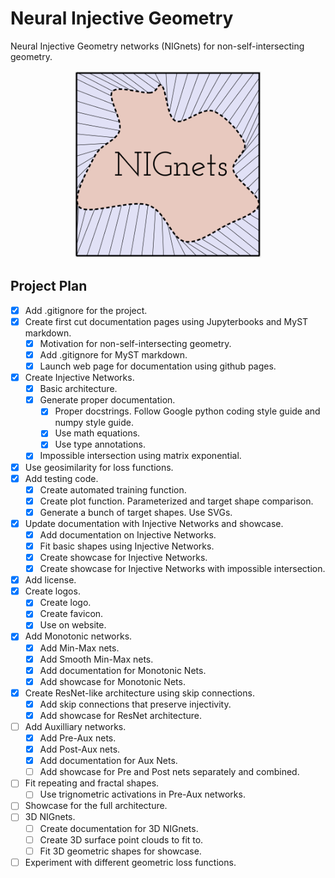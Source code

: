 # Neural Injective Geometry
Neural Injective Geometry networks (NIGnets) for non-self-intersecting geometry.

<div align="center">
    <img alt="NIGnets Logo with text on the side." src="https://github.com/atharvaaalok/NIGnets/blob/main/docs/assets/logos/logo_with_text_inside.svg" height="300px">
</div>


## Project Plan
- [x] Add .gitignore for the project.
- [x] Create first cut documentation pages using Jupyterbooks and MyST markdown.
    - [x] Motivation for non-self-intersecting geometry.
    - [x] Add .gitignore for MyST markdown.
    - [x] Launch web page for documentation using github pages.
- [x] Create Injective Networks.
    - [x] Basic architecture.
    - [x] Generate proper documentation.
        - [x] Proper docstrings. Follow Google python coding style guide and numpy style guide.
        - [x] Use math equations.
        - [x] Use type annotations.
    - [x] Impossible intersection using matrix exponential.
- [x] Use geosimilarity for loss functions.
- [x] Add testing code.
    - [x] Create automated training function.
    - [x] Create plot function. Parameterized and target shape comparison.
    - [x] Generate a bunch of target shapes. Use SVGs.
- [x] Update documentation with Injective Networks and showcase.
    - [x] Add documentation on Injective Networks.
    - [x] Fit basic shapes using Injective Networks.
    - [x] Create showcase for Injective Networks.
    - [x] Create showcase for Injective Networks with impossible intersection.
- [x] Add license.
- [x] Create logos.
    - [x] Create logo.
    - [x] Create favicon.
    - [x] Use on website.
- [x] Add Monotonic networks.
    - [x] Add Min-Max nets.
    - [x] Add Smooth Min-Max nets.
    - [x] Add documentation for Monotonic Nets.
    - [x] Add showcase for Monotonic Nets.
- [x] Create ResNet-like architecture using skip connections.
    - [x] Add skip connections that preserve injectivity.
    - [x] Add showcase for ResNet architecture.
- [ ] Add Auxilliary networks.
    - [x] Add Pre-Aux nets.
    - [x] Add Post-Aux nets.
    - [x] Add documentation for Aux Nets.
    - [ ] Add showcase for Pre and Post nets separately and combined.
- [ ] Fit repeating and fractal shapes.
    - [ ] Use trignometric activations in Pre-Aux networks.
- [ ] Showcase for the full architecture.
- [ ] 3D NIGnets.
    - [ ] Create documentation for 3D NIGnets.
    - [ ] Create 3D surface point clouds to fit to.
    - [ ] Fit 3D geometric shapes for showcase.
- [ ] Experiment with different geometric loss functions.